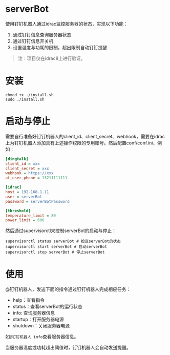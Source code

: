 # serverBot

使用钉钉机器人通过idrac监控服务器的状态，实现以下功能：

1. 通过钉钉信息查询服务器状态
2. 通过钉钉信息开关机
3. 设置温度与功耗的限制，超出限制自动钉钉提醒

> 注：项目仅在idrac8上进行验证。

# 安装

```shell
chmod +x ./install.sh
sudo ./install.sh
```

# 启动与停止

需要自行准备好钉钉机器人的client_id、client_secret、webhook，需要在idrac上为钉钉机器人添加具有上述操作权限的专用账号。然后配置conf/conf.ini，例如：

```ini
[dingtalk]
client_id = xxx
client_secret = xxx
webhook = https://xxx
at_user_phone = 13211111111

[idrac]
host = 192.168.1.11
user = serverBot
password = serverBotPassword

[threshold]
temperature_limit = 80
power_limit = 600
```

然后通过supervisorctl来控制serverBot的启动与停止：

```shell
supervisorctl status serverBot # 检查serverBot的状态
supervisorctl start serverBot # 启动serverBot
supervisorctl stop serverBot # 停止serverBot
```

# 使用

@钉钉机器人，发送下面的指令通过钉钉机器人完成相应任务：

* help：查看指令
* status：查看serverBot的运行状态
* info: 查询服务器信息
* startup：打开服务器电源
* shutdown：关闭服务器电源

如`@钉钉机器人 info`查看服务器信息。

当服务器温度或功耗超出阈值时，钉钉机器人会自动发送提醒。
